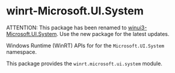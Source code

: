 <!-- warning: Please don't edit this file. It was automatically generated. -->

# winrt-Microsoft.UI.System

ATTENTION: This package has been renamed to
[winui3-Microsoft.UI.System](https://pypi.org/project/winui3-Microsoft.UI.System/).
Use the new package for the latest updates.

Windows Runtime (WinRT) APIs for for the `Microsoft.UI.System` namespace.

This package provides the `winrt.microsoft.ui.system` module.

